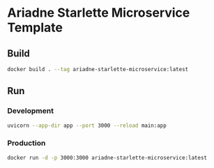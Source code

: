 # Ariadne Starlette Microservice Template

## Build

```bash
docker build . --tag ariadne-starlette-microservice:latest
```

## Run

### Development

```bash
uvicorn --app-dir app --port 3000 --reload main:app
```

### Production

```bash
docker run -d -p 3000:3000 ariadne-starlette-microservice:latest
```